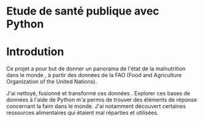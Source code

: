 # Etude de santé publique avec Python

# Introdution

Ce projet a pour but de donner un panorama de l'état de la malnutrition dans le monde , à partir des données de la FAO (Food and Agriculture Organization of the United Nations).

J'ai nettoyé, fusionné et transformé ces données . Explorer ces bases de données à l'aide de Python m'a permis de trouver des éléments de réponse concernant la faim dans le monde. J'ai notamment découvert certaines ressources alimentaires qui étaient mal réparties et utilisées.
